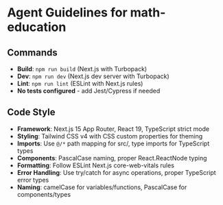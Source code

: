 # Agent Guidelines for math-education

## Commands
- **Build**: `npm run build` (Next.js with Turbopack)
- **Dev**: `npm run dev` (Next.js dev server with Turbopack)
- **Lint**: `npm run lint` (ESLint with Next.js rules)
- **No tests configured** - add Jest/Cypress if needed

## Code Style
- **Framework**: Next.js 15 App Router, React 19, TypeScript strict mode
- **Styling**: Tailwind CSS v4 with CSS custom properties for theming
- **Imports**: Use `@/*` path mapping for src/, type imports for TypeScript types
- **Components**: PascalCase naming, proper React.ReactNode typing
- **Formatting**: Follow ESLint Next.js core-web-vitals rules
- **Error Handling**: Use try/catch for async operations, proper TypeScript error types
- **Naming**: camelCase for variables/functions, PascalCase for components/types